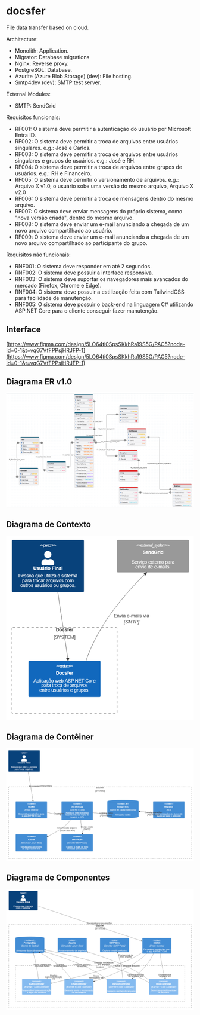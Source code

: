 # docsfer

File data transfer based on cloud.

Architecture:
- Monolith: Application.
- Migrator: Database migrations
- Nginx: Reverse proxy.
- PostgreSQL: Database.
- Azurite (Azure Blob Storage) (dev): File hosting.
- Smtp4dev (dev): SMTP test server.

External Modules:
- SMTP: SendGrid

Requisitos funcionais:
- RF001: O sistema deve permitir a autenticação do usuário por Microsoft Entra ID.
- RF002: O sistema deve permitir a troca de arquivos entre usuários singulares. e.g.: José e Carlos.
- RF003: O sistema deve permitir a troca de arquivos entre usuários singulares e grupos de usuários. e.g.: José e RH.
- RF004: O sistema deve permitir a troca de arquivos entre grupos de usuários. e.g.: RH e Financeiro.
- RF005: O sistema deve permitir o versionamento de arquivos. e.g.: Arquivo X v1.0, o usuário sobe uma versão do mesmo arquivo, Arquivo X v2.0
- RF006: O sistema deve permitir a troca de mensagens dentro do mesmo arquivo.
- RF007: O sistema deve enviar mensagens do próprio sistema, como "nova versão criada", dentro do mesmo arquivo.
- RF008: O sistema deve enviar um e-mail anunciando a chegada de um novo arquivo compartilhado ao usuário.
- RF009: O sistema deve enviar um e-mail anunciando a chegada de um novo arquivo compartilhado ao participante do grupo.

Requisitos não funcionais:
- RNF001: O sistema deve responder em até 2 segundos.
- RNF002: O sistema deve possuir a interface responsiva.
- RNF003: O sistema deve suportar os navegadores mais avançados do mercado (Firefox, Chrome e Edge).
- RNF004: O sistema deve possuir a estilização feita com TailwindCSS para facilidade de manutenção.
- RNF005: O sistema deve possuir o back-end na linguagem C# utilizando ASP.NET Core para o cliente conseguir fazer manutenção.

## Interface

[https://www.figma.com/design/5LO64ti0SpsSKkhRa19S5G/PAC5?node-id=0-1&t=vqG7VfFPPsjHRJFP-1](https://www.figma.com/design/5LO64ti0SpsSKkhRa19S5G/PAC5?node-id=0-1&t=vqG7VfFPPsjHRJFP-1)

## Diagrama ER v1.0

![ER Diagram](docs/images/er_diagram_v1.png)

## Diagrama de Contexto

![Context Diagram](docs/images/context_c4_diagram.png)

## Diagrama de Contêiner

![Container Diagram](docs/images/container_c4_diagram.png)

## Diagrama de Componentes

![Components Diagram](docs/images/component_c4_diagram.png)
